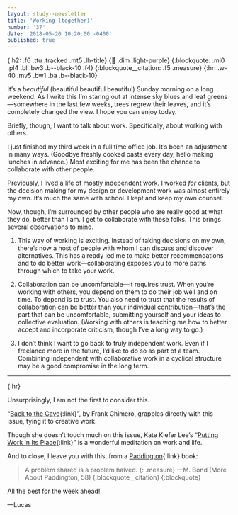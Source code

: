 ```yaml
---
layout: study--newsletter
title: 'Working (together)'
number: '37'
date: '2018-05-20 10:20:00 -0400'
published: true
---
```


{:h2: .f6 .ttu .tracked .mt5 .lh-title}
{:link: .dim .light-purple}
{:blockquote: .ml0 .pl4 .bl .bw3 .b--black-10 .f4}
{:blockquote__citation: .f5 .measure}
{:hr: .w-40 .mv5 .bw1 .ba .b--black-10}

It’s a *beautiful* (beautiful beautiful beautiful) Sunday morning on a long weekend. As I write this I’m staring out at intense sky blues and leaf greens—somewhere in the last few weeks, trees regrew their leaves, and it’s completely changed the view. I hope you can enjoy today.

Briefly, though, I want to talk about work. Specifically, about working with others.

I just finished my third week in a full time office job. It’s been an adjustment in many ways. (Goodbye freshly cooked pasta every day, hello making lunches in advance.) Most exciting for me has been the chance to collaborate with other people.

Previously, I lived a life of mostly independent work. I worked *for* clients, but the decision making for my design or development work was almost entirely my own. It’s much the same with school. I kept and keep my own counsel.

Now, though, I’m surrounded by other people who are really good at what they do, better than I am. I get to collaborate with these folks. This brings several observations to mind.

1. This way of working is exciting. Instead of taking decisions on my own, there’s now a host of people with whom I can discuss and discover alternatives. This has already led me to make better recommendations and to do better work—collaborating exposes you to more paths through which to take your work.

2. Collaboration can be uncomfortable—it requires trust. When you’re working with others, you depend on them to do their job well and on time. To depend is to trust. You also need to trust that the results of collaboration can be better than your individual contribution—that’s the part that can be uncomfortable, submitting yourself and your ideas to collective evaluation. (Working with others is teaching me how to better accept and incorporate criticism, though I’ve a long way to go.)

3. I don’t think I want to go back to truly independent work. Even if I freelance more in the future, I’d like to do so as part of a team. Combining independent with collaborative work in a cyclical structure may be a good compromise in the long term.

***
{:hr}

Unsurprisingly, I am not the first to consider this.

“[Back to the Cave](https://frankchimero.com/writing/back-to-the-cave/){:link}”, by Frank Chimero, grapples directly with this issue, tying it to creative work.

Though she doesn’t touch much on this issue, Kate Kiefer Lee’s “[Putting Work in Its Place](https://themanual.org/read/issues/5/kate-kiefer-lee/article){:link}” is a wonderful meditation on work and life.

And to close, I leave you with this, from a [Paddington](https://en.wikipedia.org/wiki/Paddington_Bear){:link} book:

> A problem shared is a problem halved.
> {: .measure}
> —M. Bond (More About Paddington, 58)
> {:blockquote__citation}
{:blockquote}

All the best for the week ahead!

—Lucas
